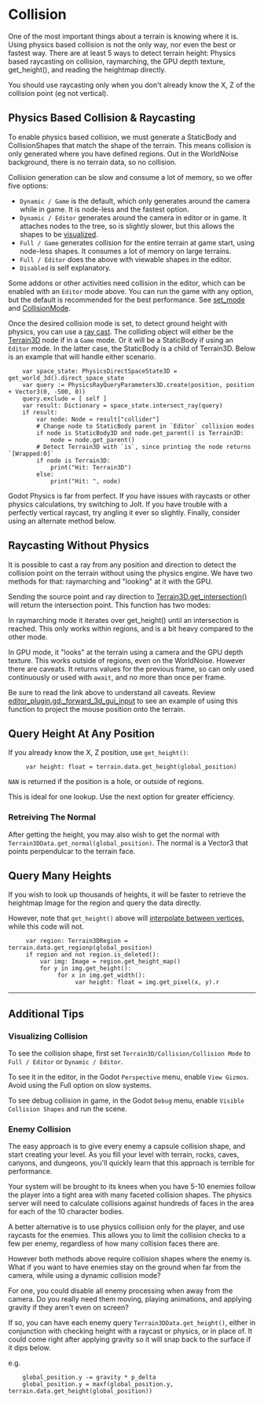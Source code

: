 Collision
=======================

One of the most important things about a terrain is knowing where it is. Using physics based collision is not the only way, nor even the best or fastest way. There are at least 5 ways to detect terrain height: Physics based raycasting on collision, raymarching, the GPU depth texture, get_height(), and reading the heightmap directly.

You should use raycasting only when you don't already know the X, Z of the collision point (eg not vertical).


## Physics Based Collision & Raycasting

To enable physics based collision, we must generate a StaticBody and CollisionShapes that match the shape of the terrain. This means collision is only generated where you have defined regions. Out in the WorldNoise background, there is no terrain data, so no collision.

Collision generation can be slow and consume a lot of memory, so we offer five options:
* `Dynamic / Game` is the default, which only generates around the camera while in game. It is node-less and the fastest option.
* `Dynamic / Editor` generates around the camera in editor or in game. It attaches nodes to the tree, so is slightly slower, but this allows the shapes to be [visualized](#visualize-collision).
* `Full / Game` generates collision for the entire terrain at game start, using node-less shapes. It consumes a lot of memory on large terrains.
* `Full / Editor` does the above with viewable shapes in the editor.
* `Disabled` is self explanatory.

Some addons or other activities need collision in the editor, which can be enabled with an `Editor` mode above. You can run the game with any option, but the default is recommended for the best performance. See [set_mode](../api/class_terrain3dcollision.rst#class-terrain3dcollision-property-mode) and [CollisionMode](../api/class_terrain3dcollision.rst#enum-terrain3dcollision-collisionmode).

Once the desired collision mode is set, to detect ground height with physics, you can use a [ray cast](https://docs.godotengine.org/en/stable/tutorials/physics/ray-casting.html). The colliding object will either be the [Terrain3D](../api/class_terrain3d.rst) node if in a `Game` mode. Or it will be a StaticBody if using an `Editor` mode. In the latter case, the StaticBody is a child of Terrain3D. Below is an example that will handle either scenario.

```gdscript
	var space_state: PhysicsDirectSpaceState3D = get_world_3d().direct_space_state
	var query := PhysicsRayQueryParameters3D.create(position, position + Vector3(0, -500, 0))
	query.exclude = [ self ]
	var result: Dictionary = space_state.intersect_ray(query)
	if result:
		var node: Node = result["collider"]
		# Change node to StaticBody parent in `Editor` collision modes
		if node is StaticBody3D and node.get_parent() is Terrain3D:
			node = node.get_parent()
		# Detect Terrain3D with `is`, since printing the node returns `[Wrapped:0]`
		if node is Terrain3D:
			print("Hit: Terrain3D") 
		else:
			print("Hit: ", node)
```

Godot Physics is far from perfect. If you have issues with raycasts or other physics calculations, try switching to Jolt. If you have trouble with a perfectly vertical raycast, try angling it ever so slightly. Finally, consider using an alternate method below.


## Raycasting Without Physics

It is possible to cast a ray from any position and direction to detect the collision point on the terrain without using the physics engine. We have two methods for that: raymarching and "looking" at it with the GPU.

Sending the source point and ray direction to [Terrain3D.get_intersection()](../api/class_terrain3d.rst#class-terrain3d-method-get-intersection) will return the intersection point. This function has two modes:

In raymarching mode it iterates over get_height() until an intersection is reached. This only works within regions, and is a bit heavy compared to the other mode.

In GPU mode, it "looks" at the terrain using a camera and the GPU depth texture. This works outside of regions, even on the WorldNoise. However there are caveats. It returns values for the previous frame, so can only used continuously or used with `await`, and no more than once per frame.

Be sure to read the link above to understand all caveats. Review [editor_plugin.gd:_forward_3d_gui_input](https://github.com/TokisanGames/Terrain3D/blob/main/project/addons/terrain_3d/src/editor_plugin.gd) to see an example of using this function to project the mouse position onto the terrain.


## Query Height At Any Position

If you already know the X, Z position, use `get_height()`:

```gdscript
     var height: float = terrain.data.get_height(global_position)
```

`NAN` is returned if the position is a hole, or outside of regions.

This is ideal for one lookup. Use the next option for greater efficiency.


### Retreiving The Normal

After getting the height, you may also wish to get the normal with `Terrain3DData.get_normal(global_position)`. The normal is a Vector3 that points perpendulcar to the terrain face.


## Query Many Heights

If you wish to look up thousands of heights, it will be faster to retrieve the heightmap Image for the region and query the data directly. 

However, note that `get_height()` above will [interpolate between vertices](https://github.com/TokisanGames/Terrain3D/blob/5bab86ff311159356dd4d837ea2c340f59d139b6/src/terrain_3d_storage.cpp#L493-L502), while this code will not.

```gdscript
     var region: Terrain3DRegion = terrain.data.get_regionp(global_position)
     if region and not region.is_deleted():
         var img: Image = region.get_height_map()
         for y in img.get_height():
              for x in img.get_width():
                   var height: float = img.get_pixel(x, y).r
```

----

## Additional Tips


### Visualizing Collision

To see the collision shape, first set `Terrain3D/Collision/Collision Mode` to `Full / Editor` or `Dynamic / Editor`.

To see it in the editor, in the Godot `Perspective` menu, enable `View Gizmos`. Avoid using the Full option on slow systems.

To see debug collision in game, in the Godot `Debug` menu, enable `Visible Collision Shapes` and run the scene.


### Enemy Collision

The easy approach is to give every enemy a capsule collision shape, and start creating your level. As you fill your level with terrain, rocks, caves, canyons, and dungeons, you'll quickly learn that this approach is terrible for performance.

Your system will be brought to its knees when you have 5-10 enemies follow the player into a tight area with many faceted collision shapes. The physics server will need to calculate collisions against hundreds of faces in the area for each of the 10 character bodies.

A better alternative is to use physics collision only for the player, and use raycasts for the enemies. This allows you to limit the collision checks to a few per enemy, regardless of how many collision faces there are.

However both methods above require collision shapes where the enemy is. What if you want to have enemies stay on the ground when far from the camera, while using a dynamic collision mode?

For one, you could disable all enemy processing when away from the camera. Do you really need them moving, playing animations, and applying gravity if they aren't even on screen?

If so, you can have each enemy query `Terrain3DData.get_height()`, either in conjunction with checking height with a raycast or physics, or in place of. It could come right after applying gravity so it will snap back to the surface if it dips below.

e.g.
```
    global_position.y -= gravity * p_delta
    global_position.y = maxf(global_position.y, terrain.data.get_height(global_position))
```

